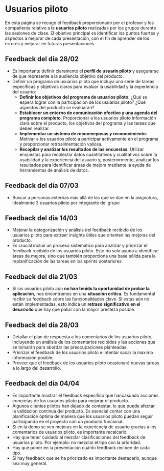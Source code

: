 # Usuarios piloto

En esta página se recoge el feedback proporcionado por el profesor y los compañeros relativo a la **usuarios piloto** realizadas por los grupos durante las sesiones de clase. El objetivo principal es identificar los puntos fuertes y aspectos a mejorar de cada presentación, con el fin de aprender de los errores y mejorar en futuras presentaciones. 

## Feedback del día 28/02
- Es importante definir claramente el **perfil de usuario piloto** y asegurarse de que represente a la audiencia objetivo del producto. 
- Definir un programa de usuarios piloto que incluya una serie de tareas específicas y objetivos claros para evaluar la usabilidad y la experiencia del usuario:
    - **Definir los objetivos del programa de usuarios piloto**: ¿Qué se espera lograr con la participación de los usuarios piloto? ¿Qué aspectos del producto se evaluarán?
    - **Establecer un entorno de comunicación efectivo y una agenda del programa completo**: Proporcionar a los usuarios piloto información clara sobre el producto, los objetivos del programa y las tareas que deben realizar.
    - **Implementar un sistema de reconmepnsas y reconocimiento**: Motivar a los usuarios piloto a participar activamente en el programa y proporcionar retroalimentación valiosa.
    - **Recopilar y analizar los resultados de las encuestas**: Utilizar encuestas para recolectar datos cuantitativos y cualitativos sobre la usabilidad y la experiencia del usuario y, posteriormente, analizar los resultados para identificar áreas de mejora mediante la ayuda de herramientas de análisis de datos.

## Feedback del día 07/03
- Buscar a personas externas más allá de las que se dan en la asignatura, idealmente 3 usuarios piloto por integrante del grupo

## Feedback del día 14/03
- Mejorar la categorización y análisis del feedback recibido de los usuarios piloto para extraer insights útiles que orienten las mejoras del producto.
- Es crucial incluir un proceso sistemático para analizar y priorizar el feedback recibido de los usuarios piloto. Esto no solo ayuda a identificar áreas de mejora, sino que también proporciona una base sólida para la replanificación de las tareas en los sprints posteriores.

## Feedback del día 21/03
- Si los usuarios piloto aún **no han tenido la oportunidad de probar la aplicación**, nos encontramos en una **situación crítica**. Es fundamental recibir su feedback sobre las funcionalidades clave. Si estas aún no están implementadas, esto indica un **retraso significativo en el desarrollo** que hay que paliar con la mayor presteza posible.

## Feedback del día 28/03
- Detallar el plan de respuesta a los comentarios de los usuarios piloto, incluyendo un análisis de los comentarios recibidos y las acciones que se tomarán para abordar las preocupaciones planteadas.
- Priorizar el feedback de los usuarios piloto e intentar sacar la maxima información posible.
- Preveer que el feedback de los usuarios piloto ocasionará nuevas tareas a lo largo del desarrollo.

## Feedback del día 04/04
- Es importante mostrar el feedback específico que hancasuado acciones concretas de los usuarios piloto para mejorar el producto.
- Algunos clientes pilotos han dejado de contestar, lo que puede afectar la validación continua del producto. Es esencial contar con una planificación óptima de manera que los usuarios piloto puedan seguir participando en el proyecto con un producto funcional. 
- Si en la demo se ven mejoras en la experiencia de usuario gracias a los comentarios de usuarios piloto, es importante recalcarlo.
- Hay que tener cuidado al mezclar clasificaciones del feedback de usuarios piloto. Por ejemplo: no mezclar el tipo con la prioridad.
- Hay que poner en la presentación cuánto feedback reciben de cada tipo.
- Si hay feedback que se ha priorizado es importante destacarlo, aunque sea muy general.

